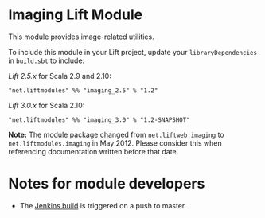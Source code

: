 Imaging Lift Module
==================

This module provides image-related utilities.

To include this module in your Lift project, update your `libraryDependencies` in `build.sbt` to include:

*Lift 2.5.x* for Scala 2.9 and 2.10:

    "net.liftmodules" %% "imaging_2.5" % "1.2"

*Lift 3.0.x* for Scala 2.10:

    "net.liftmodules" %% "imaging_3.0" % "1.2-SNAPSHOT"

**Note:** The module package changed from `net.liftweb.imaging` to `net.liftmodules.imaging` in May 2012.  Please consider this when referencing documentation written before that date.

Notes for module developers
===========================

* The [Jenkins build](https://liftmodules.ci.cloudbees.com/job/imaging/) is triggered on a push to master.

